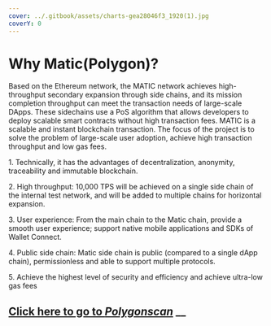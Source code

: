 ```yaml
---
cover: ../.gitbook/assets/charts-gea28046f3_1920(1).jpg
coverY: 0
---
```


# Why Matic(Polygon)?

Based on the Ethereum network, the MATIC network achieves high-throughput secondary expansion through side chains, and its mission completion throughput can meet the transaction needs of large-scale DApps. These sidechains use a PoS algorithm that allows developers to deploy scalable smart contracts without high transaction fees. MATIC is a scalable and instant blockchain transaction. The focus of the project is to solve the problem of large-scale user adoption, achieve high transaction throughput and low gas fees.

1\. Technically, it has the advantages of decentralization, anonymity, traceability and immutable blockchain.

2\. High throughput: 10,000 TPS will be achieved on a single side chain of the internal test network, and will be added to multiple chains for horizontal expansion.

3\. User experience: From the main chain to the Matic chain, provide a smooth user experience; support native mobile applications and SDKs of Wallet Connect.

4\. Public side chain: Matic side chain is public (compared to a single dApp chain), permissionless and able to support multiple protocols.

5\. Achieve the highest level of security and efficiency and achieve ultra-low gas fees

## &#x20;[Click here to go to _Polygonscan_](https://polygonscan.com/) __&#x20;
